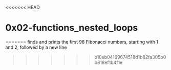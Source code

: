 <<<<<<< HEAD
# 0x02-functions_nested_loops
=======
finds and prints the first 98 Fibonacci numbers, starting with 1 and 2, followed by a new line
>>>>>>> b18eb04169674518d1b82fa305b0b818ef1b4f1e
